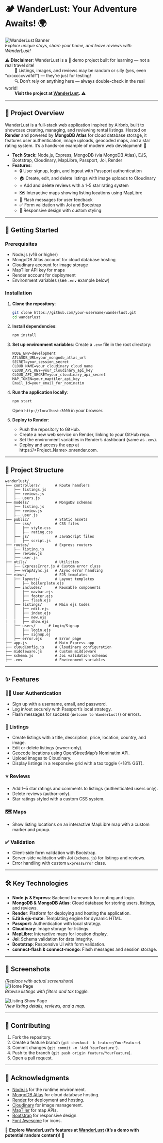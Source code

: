 # 🏕️ WanderLust: Your Adventure Awaits! 🌍

![WanderLust Banner](https://via.placeholder.com/1200x300.png?text=WanderLust+Adventure)  
*Explore unique stays, share your home, and leave reviews with WanderLust!*

⚠️ **Disclaimer**: WanderLust is a 🚀 demo project built for learning — not a real travel site!<br>
&nbsp;&nbsp;&nbsp;&nbsp;&nbsp;&nbsp;&nbsp;&nbsp;🧪 Listings, images, and reviews may be random or silly (yes, even “cxcxcccvvdfdf”) — they’re just for testing!<br>
&nbsp;&nbsp;&nbsp;&nbsp;&nbsp;&nbsp;&nbsp;&nbsp;🔍 Don’t rely on anything here — always double-check in the real world!<br>
&nbsp;&nbsp;&nbsp;&nbsp;&nbsp;&nbsp;&nbsp;&nbsp;**Visit the project at [WanderLust](https://sigma-3-0-project.onrender.com/listings).** ⚠️

---

## 📖 Project Overview

WanderLust is a full-stack web application inspired by Airbnb, built to showcase creating, managing, and reviewing rental listings. Hosted on **Render** and powered by **MongoDB Atlas** for cloud database storage, it features user authentication, image uploads, geocoded maps, and a star rating system. It’s a hands-on example of modern web development! 🚀

- **Tech Stack**: Node.js, Express, MongoDB (via MongoDB Atlas), EJS, Bootstrap, Cloudinary, MapLibre, Passport, Joi, Render
- **Features**:
  - 🔒 User signup, login, and logout with Passport authentication
  - 🏠 Create, edit, and delete listings with image uploads to Cloudinary
  - ⭐ Add and delete reviews with a 1–5 star rating system
  - 🗺️ Interactive maps showing listing locations using MapLibre
  - 📢 Flash messages for user feedback
  - ✅ Form validation with Joi and Bootstrap
  - 📱 Responsive design with custom styling

---

## 🚀 Getting Started

### Prerequisites
- Node.js (v16 or higher)
- MongoDB Atlas account for cloud database hosting
- Cloudinary account for image storage
- MapTiler API key for maps
- Render account for deployment
- Environment variables (see `.env` example below)

### Installation
1. **Clone the repository**:
   ```bash
   git clone https://github.com/your-username/wanderlust.git
   cd wanderlust
   ```

2. **Install dependencies**:
   ```bash
   npm install
   ```

3. **Set up environment variables**:
   Create a `.env` file in the root directory:
   ```env
   NODE_ENV=development
   ATLASDB_URL=your_mongodb_atlas_url
   SECRET=your_session_secret
   CLOUD_NAME=your_cloudinary_cloud_name
   CLOUD_API_KEY=your_cloudinary_api_key
   CLOUD_API_SECRET=your_cloudinary_api_secret
   MAP_TOKEN=your_maptiler_api_key
   Email_Id=your_email_for_nominatim
   ```

4. **Run the application locally**:
   ```bash
   npm start
   ```
   Open `http://localhost:3000` in your browser.

5. **Deploy to Render**:
   - Push the repository to GitHub.
   - Create a new web service on Render, linking to your GitHub repo.
   - Set the environment variables in Render’s dashboard (same as `.env`).
   - Deploy and access the app at https://<Project_Name>.onrender.com.

---

## 📂 Project Structure

```plaintext
wanderlust/
├── controllers/       # Route handlers
│   ├── listings.js
│   ├── reviews.js
│   ├── users.js
├── models/            # MongoDB schemas
│   ├── listing.js
│   ├── review.js
│   ├── user.js
├── public/            # Static assets
│   ├── css/           # CSS files
│   │   ├── style.css
│   │   ├── rating.css
│   ├── js/            # JavaScript files
│   │   ├── script.js
├── routes/            # Express routers
│   ├── listing.js
│   ├── review.js
│   ├── user.js
├── utils/             # Utilities
│   ├── ExpressError.js # Custom error class
│   ├── wrapAsync.js   # Async error handling
├── views/             # EJS templates
│   ├── layouts/       # Layout templates
│   │   ├── boilerplate.ejs
│   ├── includes/      # Reusable components
│   │   ├── navbar.ejs
│   │   ├── footer.ejs
│   │   ├── flash.ejs
│   ├── listings/      # Main ejs Codes
│   │   ├── edit.ejs
│   │   ├── index.ejs
│   │   ├── new.ejs
|   |   ├── show.ejs
│   ├── users/      # Login/Signup
│   │   ├── login.ejs
│   │   ├── signup.ej
│   ├── error.ejs      # Error page
├── app.js             # Main Express app
├── cloudConfig.js     # Cloudinary configuration
├── middleware.js      # Custom middleware
├── schema.js          # Joi validation schemas
├── .env               # Environment variables
```

---

## ✨ Features

### 🧑‍💻 User Authentication
- Sign up with a username, email, and password.
- Log in/out securely with Passport’s local strategy.
- Flash messages for success (`Welcome to WanderLust!`) or errors.

### 🏡 Listings
- Create listings with a title, description, price, location, country, and image.
- Edit or delete listings (owner-only).
- Geocode locations using OpenStreetMap’s Nominatim API.
- Upload images to Cloudinary.
- Display listings in a responsive grid with a tax toggle (+18% GST).

### ⭐ Reviews
- Add 1–5 star ratings and comments to listings (authenticated users only).
- Delete reviews (author-only).
- Star ratings styled with a custom CSS system.

### 🗺️ Maps
- Show listing locations on an interactive MapLibre map with a custom marker and popup.

### ✅ Validation
- Client-side form validation with Bootstrap.
- Server-side validation with Joi (`schema.js`) for listings and reviews.
- Error handling with custom `ExpressError` class.

---

## 🛠️ Key Technologies

- **Node.js & Express**: Backend framework for routing and logic.
- **MongoDB & MongoDB Atlas**: Cloud database for storing users, listings, and reviews.
- **Render**: Platform for deploying and hosting the application.
- **EJS & ejs-mate**: Templating engine for dynamic HTML.
- **Passport**: Authentication with local strategy.
- **Cloudinary**: Image storage for listings.
- **MapLibre**: Interactive maps for location display.
- **Joi**: Schema validation for data integrity.
- **Bootstrap**: Responsive UI with form validation.
- **connect-flash & connect-mongo**: Flash messages and session storage.

---

## 📸 Screenshots

*(Replace with actual screenshots)*  
![Home Page](https://via.placeholder.com/600x300.png?text=Home+Page)  
*Browse listings with filters and tax toggle.*

![Listing Show Page](https://via.placeholder.com/600x300.png?text=Listing+Show+Page)  
*View listing details, reviews, and a map.*

---

## 🤝 Contributing

1. Fork the repository.
2. Create a feature branch (`git checkout -b feature/YourFeature`).
3. Commit changes (`git commit -m 'Add YourFeature'`).
4. Push to the branch (`git push origin feature/YourFeature`).
5. Open a pull request.

---

## 🙌 Acknowledgments

- [Node.js](https://nodejs.org/) for the runtime environment.
- [MongoDB Atlas](https://www.mongodb.com/cloud/atlas) for cloud database hosting.
- [Render](https://render.com/) for deployment and hosting.
- [Cloudinary](https://cloudinary.com/) for image management.
- [MapTiler](https://www.maptiler.com/) for map APIs.
- [Bootstrap](https://getbootstrap.com/) for responsive design.
- [Font Awesome](https://fontawesome.com/) for icons.

🌟 **Explore WanderLust’s features at [WanderLust](https://sigma-3-0-project.onrender.com/listings) (it’s a demo with potential random content)!** 🌟
